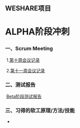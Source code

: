 ## WESHARE项目

# ALPHA阶段冲刺

### 一、Scrum Meeting

​	1.[第十周会议记录](./week10.html)

​	2.[第十一周会议记录](./week11.html)

### 二、测试报告

​	[Beta阶段测试报告](./betaTesting.html)

### 三、习得的软工原理/方法/技能

- 
